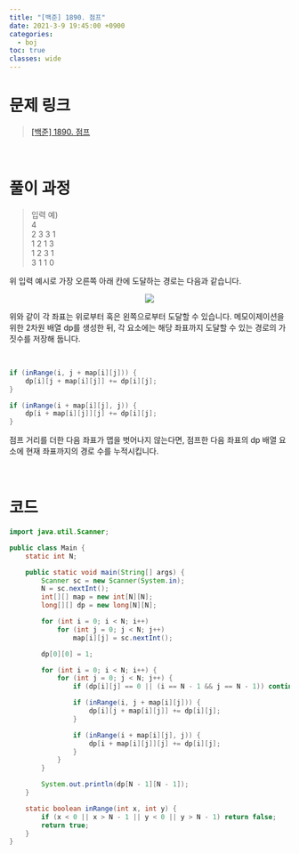 ```yaml
---
title: "[백준] 1890. 점프"
date: 2021-3-9 19:45:00 +0900
categories:
  - boj
toc: true
classes: wide
---
```


# 문제 링크

> [[백준] 1890. 점프](https://www.acmicpc.net/problem/1890)

<br>

# 풀이 과정

> 입력 예)  
> 4  
> 2 3 3 1  
> 1 2 1 3  
> 1 2 3 1  
> 3 1 1 0

위 입력 예시로 가장 오른쪽 아래 칸에 도달하는 경로는 다음과 같습니다.

<center><img src="http://dl.dropbox.com/s/h1ht8ghgan7f0vc/%EB%B0%B1%EC%A4%80-1890_%EC%A0%90%ED%94%84-1.png"></center>

위와 같이 각 좌표는 위로부터 혹은 왼쪽으로부터 도달할 수 있습니다. 메모이제이션을 위한 2차원 배열 dp를 생성한 뒤, 각 요소에는 해당 좌표까지 도달할 수 있는 경로의 가짓수를 저장해 둡니다.

<br>

```java
if (inRange(i, j + map[i][j])) {
    dp[i][j + map[i][j]] += dp[i][j];
}

if (inRange(i + map[i][j], j)) {
    dp[i + map[i][j]][j] += dp[i][j];
}
```

점프 거리를 더한 다음 좌표가 맵을 벗어나지 않는다면, 점프한 다음 좌표의 dp 배열 요소에 현재 좌표까지의 경로 수를 누적시킵니다.

<br>

# 코드

```java
import java.util.Scanner;

public class Main {
    static int N;

    public static void main(String[] args) {
        Scanner sc = new Scanner(System.in);
        N = sc.nextInt();
        int[][] map = new int[N][N];
        long[][] dp = new long[N][N];

        for (int i = 0; i < N; i++)
            for (int j = 0; j < N; j++)
                map[i][j] = sc.nextInt();

        dp[0][0] = 1;

        for (int i = 0; i < N; i++) {
            for (int j = 0; j < N; j++) {
                if (dp[i][j] == 0 || (i == N - 1 && j == N - 1)) continue;

                if (inRange(i, j + map[i][j])) {
                    dp[i][j + map[i][j]] += dp[i][j];
                }

                if (inRange(i + map[i][j], j)) {
                    dp[i + map[i][j]][j] += dp[i][j];
                }
            }
        }

        System.out.println(dp[N - 1][N - 1]);
    }

    static boolean inRange(int x, int y) {
        if (x < 0 || x > N - 1 || y < 0 || y > N - 1) return false;
        return true;
    }
}
```